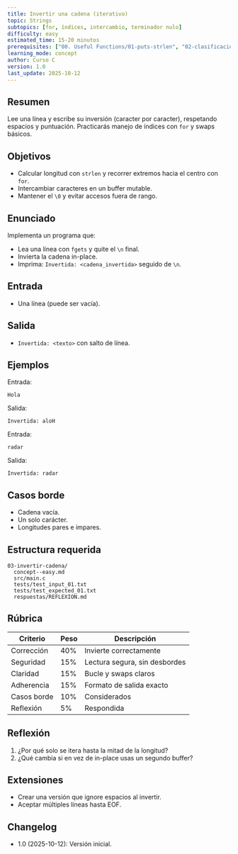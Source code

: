 ```yaml
---
title: Invertir una cadena (iterativo)
topic: Strings
subtopics: [for, índices, intercambio, terminador nulo]
difficulty: easy
estimated_time: 15-20 minutos
prerequisites: ["00. Useful Functions/01-puts-strlen", "02-clasificacion-caracteres"]
learning_mode: concept
author: Curso C
version: 1.0
last_update: 2025-10-12
---
```


## Resumen
Lee una línea y escribe su inversión (caracter por caracter), respetando espacios y puntuación. Practicarás manejo de índices con `for` y swaps básicos.

## Objetivos
- Calcular longitud con `strlen` y recorrer extremos hacia el centro con `for`.
- Intercambiar caracteres en un buffer mutable.
- Mantener el `\0` y evitar accesos fuera de rango.

## Enunciado
Implementa un programa que:
- Lea una línea con `fgets` y quite el `\n` final.
- Invierta la cadena in-place.
- Imprima: `Invertida: <cadena_invertida>` seguido de `\n`.

## Entrada
- Una línea (puede ser vacía).

## Salida
- `Invertida: <texto>` con salto de línea.

## Ejemplos
Entrada:
```
Hola
```
Salida:
```
Invertida: aloH
```

Entrada:
```
radar
```
Salida:
```
Invertida: radar
```

## Casos borde
- Cadena vacía.
- Un solo carácter.
- Longitudes pares e impares.

## Estructura requerida
```
03-invertir-cadena/
  concept--easy.md
  src/main.c
  tests/test_input_01.txt
  tests/test_expected_01.txt
  respuestas/REFLEXION.md
```

## Rúbrica
| Criterio | Peso | Descripción |
|---|---|---|
| Corrección | 40% | Invierte correctamente |
| Seguridad | 15% | Lectura segura, sin desbordes |
| Claridad | 15% | Bucle y swaps claros |
| Adherencia | 15% | Formato de salida exacto |
| Casos borde | 10% | Considerados |
| Reflexión | 5% | Respondida |

## Reflexión
1. ¿Por qué solo se itera hasta la mitad de la longitud?
2. ¿Qué cambia si en vez de in-place usas un segundo buffer?

## Extensiones
- Crear una versión que ignore espacios al invertir.
- Aceptar múltiples líneas hasta EOF.

## Changelog
- 1.0 (2025-10-12): Versión inicial.
